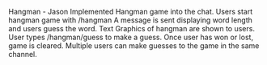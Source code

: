 Hangman - Jason
Implemented Hangman game into the chat.
Users start hangman game with /hangman
A message is sent displaying word length and users guess the word. 
Text Graphics of hangman are shown to users.
User types /hangman/guess to make a guess.
Once user has won or lost, game is cleared.
Multiple users can make guesses to the game in the same channel.
